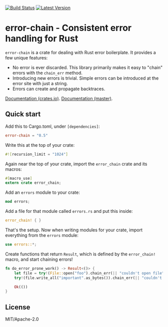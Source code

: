[![Build Status](https://api.travis-ci.org/brson/error-chain.svg?branch=master)](https://travis-ci.org/brson/error-chain)
[![Latest Version](https://img.shields.io/crates/v/error-chain.svg)](https://crates.io/crates/error-chain)

# error-chain - Consistent error handling for Rust

`error-chain` is a crate for dealing with Rust error boilerplate. It
provides a few unique features:

* No error is ever discarded. This library primarily makes it easy to
  "chain" errors with the `chain_err` method.
* Introducing new errors is trivial. Simple errors can be introduced
  at the error site with just a string.
* Errors can create and propagate backtraces.

[Documentation (crates.io)](https://docs.rs/error-chain).
[Documentation (master)](https://brson.github.io/error-chain).

## Quick start

Add this to Cargo.toml, under `[dependencies]`:

```toml
error-chain = "0.5"
```

Write this at the top of your crate:

```rust
#![recursion_limit = "1024"]
```

Again near the top of your crate, import the `error_chain` crate and its macros:

```rust
#[macro_use]
extern crate error_chain;
```

Add an `errors` module to your crate:

```rust
mod errors;
```

Add a file for that module called `errors.rs` and put this inside:

```rust
error_chain! { }
```

That's the setup. Now when writing modules for your crate,
import everything from the `errors` module:

```rust
use errors::*;
```

Create functions that return `Result`, which is defined by
the `error_chain!` macro, and start chaining errors!

```rust
fn do_error_prone_work() -> Result<()> {
    let file = try!(File::open("foo").chain_err(|| "couldn't open file"));
    try!(file.write_all("important".as_bytes()).chain_err(|| "couldn't write file"));

    Ok(())
}
```

## License

MIT/Apache-2.0
